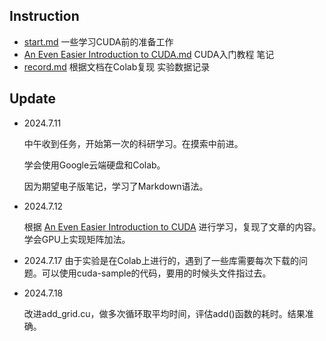 ## Instruction ##

- [start.md](start.md) 一些学习CUDA前的准备工作
- [An Even Easier Introduction to CUDA.md](An%20Even%20Easier%20Introduction%20to%20CUDA.md) CUDA入门教程 笔记
- [record.md](record.md) 根据文档在Colab复现 实验数据记录

## Update ##

- 2024.7.11

    中午收到任务，开始第一次的科研学习。在摸索中前进。

    学会使用Google云端硬盘和Colab。

    因为期望电子版笔记，学习了Markdown语法。

- 2024.7.12

    根据 [An Even Easier Introduction to CUDA](https://developer.nvidia.com/blog/even-easier-introduction-cuda/#memory-allocation) 进行学习，复现了文章的内容。学会GPU上实现矩阵加法。

- 2024.7.17
    由于实验是在Colab上进行的，遇到了一些库需要每次下载的问题。可以使用cuda-sample的代码，要用的时候头文件指过去。

- 2024.7.18

    改进add_grid.cu，做多次循环取平均时间，评估add()函数的耗时。结果准确。